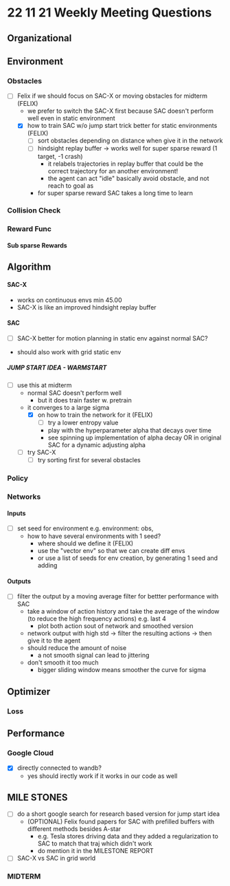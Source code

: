 # 22 11 21 Weekly Meeting Questions

## Organizational

## Environment
### Obstacles
- [ ] Felix if we should focus on SAC-X or moving obstacles for midterm (FELIX)
  - we prefer to switch the SAC-X first because SAC doesn't perform well even in static environment
  - [X] how to train SAC w/o jump start trick better for static environments (FELIX)
    - [ ] sort obstacles depending on distance when give it in the network 
    - [ ] hindsight replay buffer -> works well for super sparse reward (1 target, -1 crash)
      - it relabels trajectories in replay buffer that could be the correct trajectory for an another environment!
      - the agent can act "idle" basically avoid obstacle, and not reach to goal as 
    - for super sparse reward SAC takes a long time to learn 
### Collision Check
### Reward Func
#### Sub sparse Rewards
  
## Algorithm
#### SAC-X
- works on continuous envs min 45.00
- SAC-X is like an improved hindsight replay buffer
#### SAC
- [ ] SAC-X better for motion planning in static env against normal SAC?
- should also work with grid static env
##### JUMP START IDEA - WARMSTART
- [ ] use this at midterm
  - normal SAC doesn't perform well
    - but it does train faster w. pretrain 
  - it converges to a large sigma
    - [X] on how to train the network for it (FELIX)
      - [ ] try a lower entropy value 
      - play with the hyperparameter alpha that decays over time
      - see spinning up implementation of alpha decay OR in original SAC for a dynamic adjusting alpha
  - [ ] try SAC-X
    - [ ] try sorting first for several obstacles
    
### Policy
### Networks
#### Inputs
- [ ] set seed for environment e.g. environment: obs,    
  - how to have several environments with 1 seed?
    - where should we define it (FELIX)
    - use the "vector env" so that we can create diff envs
    - or use a list of seeds for env creation, by generating 1 seed and adding 
#### Outputs
- [ ] filter the output by a moving average filter for bettter performance with SAC
  - take a window of action history and take the average of the window (to reduce the high frequency actions) e.g. last 4
    - plot both action sout of network and smoothed version
  - network output with high std -> filter the resulting actions -> then give it to the agent   
  - should reduce the amount of noise
    - a not smooth signal can lead to jittering
  - don't smooth it too much
    - bigger sliding window means smoother the curve for sigma 
## Optimizer

### Loss
## Performance
### Google Cloud
- [X] directly connected to wandb?
  - yes should irectly work if it works in our code as well
## MILE STONES
- [ ] do a short google search for research based version for jump start idea
  - (OPTIONAL) Felix found papers for SAC with prefilled buffers with different methods besides A-star 
    - e.g. Tesla stores driving data and they added a regularization to SAC to match that traj which didn't work
    - do mention it in the MILESTONE REPORT
- [ ] SAC-X vs SAC in grid world 
### MIDTERM




